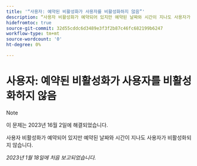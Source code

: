 ```yaml
---
title: '“사용자: 예약된 비활성화가 사용자를 비활성화하지 않음”'
description: “사용자 비활성화가 예약되어 있지만 예약된 날짜와 시간이 지나도 사용자가 비활성화되지 않습니다.”
hidefromtoc: true
source-git-commit: 32d55cddc6d3489e3f3f2b87c46fc682199b6247
workflow-type: tm+mt
source-wordcount: '0'
ht-degree: 0%

---
```



# 사용자: 예약된 비활성화가 사용자를 비활성화하지 않음

>[!NOTE]
>
>이 문제는 2023년 16월 2일에 해결되었습니다.

사용자 비활성화가 예약되어 있지만 예약된 날짜와 시간이 지나도 사용자가 비활성화되지 않습니다.

_2023년 1월 18일에 처음 보고되었습니다._

